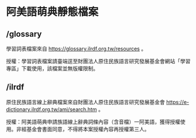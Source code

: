 # 阿美語萌典靜態檔案

## /glossary

學習詞表檔案來自 https://glossary.ilrdf.org.tw/resources 。

授權：學習詞表檔案請臺端逕至財團法人原住民族語言研究發展基金會網站「學習專區」下載使用，該檔案並無版權限制。

## /ilrdf

原住民族語言線上辭典檔案來自財團法人原住民族語言研究發展基金會 https://e-dictionary.ilrdf.org.tw/ami/search.htm 。

授權：阿美語萌典申請族語線上辭典詞條內容（含⾳檔）⼀阿美語，獲得授權使用。非經基⾦會書⾯同意，不得將本案授權內容再授權第三⼈。
